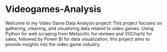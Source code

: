 # Videogames-Analysis

Welcome to my Video Game Data Analysis project! This project focuses on gathering, cleaning, and visualizing data related to video games. Using Python for web scraping from Metacritic for reviews and VGChartz for sales, followed by Power BI for data visualization, this project aims to provide insights into the video game industry.
